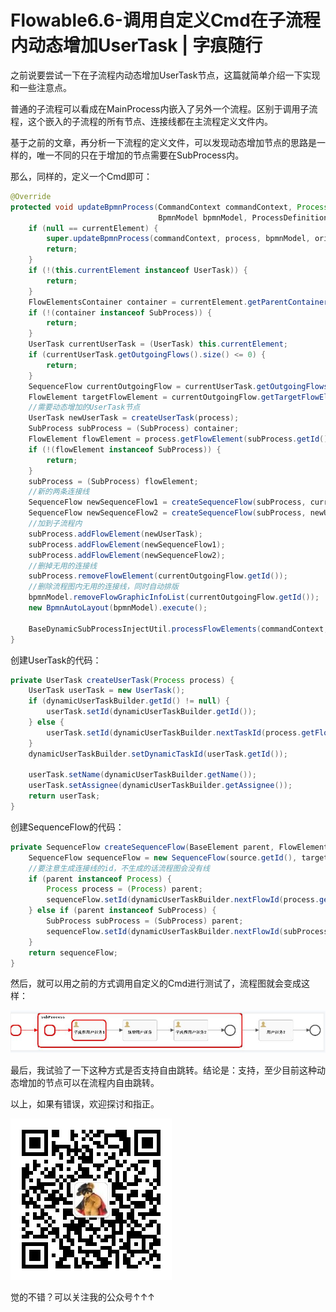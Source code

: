 # Flowable6.6-调用自定义Cmd在子流程内动态增加UserTask | 字痕随行

之前说要尝试一下在子流程内动态增加UserTask节点，这篇就简单介绍一下实现和一些注意点。

普通的子流程可以看成在MainProcess内嵌入了另外一个流程。区别于调用子流程，这个嵌入的子流程的所有节点、连接线都在主流程定义文件内。

基于之前的文章，再分析一下流程的定义文件，可以发现动态增加节点的思路是一样的，唯一不同的只在于增加的节点需要在SubProcess内。

那么，同样的，定义一个Cmd即可：

```java
@Override
protected void updateBpmnProcess(CommandContext commandContext, Process process,
                                 BpmnModel bpmnModel, ProcessDefinitionEntity originalProcessDefinitionEntity, DeploymentEntity newDeploymentEntity) {
    if (null == currentElement) {
        super.updateBpmnProcess(commandContext, process, bpmnModel, originalProcessDefinitionEntity, newDeploymentEntity);
        return;
    }
    if (!(this.currentElement instanceof UserTask)) {
        return;
    }
    FlowElementsContainer container = currentElement.getParentContainer();
    if (!(container instanceof SubProcess)) {
        return;
    }
    UserTask currentUserTask = (UserTask) this.currentElement;
    if (currentUserTask.getOutgoingFlows().size() <= 0) {
        return;
    }
    SequenceFlow currentOutgoingFlow = currentUserTask.getOutgoingFlows().get(0);
    FlowElement targetFlowElement = currentOutgoingFlow.getTargetFlowElement();
    //需要动态增加的UserTask节点
    UserTask newUserTask = createUserTask(process);
    SubProcess subProcess = (SubProcess) container;
    FlowElement flowElement = process.getFlowElement(subProcess.getId());
    if (!(flowElement instanceof SubProcess)) {
        return;
    }
    subProcess = (SubProcess) flowElement;
    //新的两条连接线
    SequenceFlow newSequenceFlow1 = createSequenceFlow(subProcess, currentUserTask, newUserTask);
    SequenceFlow newSequenceFlow2 = createSequenceFlow(subProcess, newUserTask, targetFlowElement);
    //加到子流程内
    subProcess.addFlowElement(newUserTask);
    subProcess.addFlowElement(newSequenceFlow1);
    subProcess.addFlowElement(newSequenceFlow2);
    //删掉无用的连接线
    subProcess.removeFlowElement(currentOutgoingFlow.getId());
    //删除流程图内无用的连接线，同时自动排版
    bpmnModel.removeFlowGraphicInfoList(currentOutgoingFlow.getId());
    new BpmnAutoLayout(bpmnModel).execute();

    BaseDynamicSubProcessInjectUtil.processFlowElements(commandContext, process, bpmnModel, originalProcessDefinitionEntity, newDeploymentEntity);
}
```
创建UserTask的代码：

```java
private UserTask createUserTask(Process process) {
    UserTask userTask = new UserTask();
    if (dynamicUserTaskBuilder.getId() != null) {
        userTask.setId(dynamicUserTaskBuilder.getId());
    } else {
        userTask.setId(dynamicUserTaskBuilder.nextTaskId(process.getFlowElementMap()));
    }
    dynamicUserTaskBuilder.setDynamicTaskId(userTask.getId());

    userTask.setName(dynamicUserTaskBuilder.getName());
    userTask.setAssignee(dynamicUserTaskBuilder.getAssignee());
    return userTask;
}
```
创建SequenceFlow的代码：

```java
private SequenceFlow createSequenceFlow(BaseElement parent, FlowElement source, FlowElement target) {
    SequenceFlow sequenceFlow = new SequenceFlow(source.getId(), target.getId());
    //要注意生成连接线的id，不生成的话流程图会没有线
    if (parent instanceof Process) {
        Process process = (Process) parent;
        sequenceFlow.setId(dynamicUserTaskBuilder.nextFlowId(process.getFlowElementMap()));
    } else if (parent instanceof SubProcess) {
        SubProcess subProcess = (SubProcess) parent;
        sequenceFlow.setId(dynamicUserTaskBuilder.nextFlowId(subProcess.getFlowElementMap()));
    }
    return sequenceFlow;
}
```
然后，就可以用之前的方式调用自定义的Cmd进行测试了，流程图就会变成这样：

![image](../../images/Flowable6.6-调用自定义Cmd在子流程内动态增加UserTask/QP4xEbqFocGzu7NTqDcD9LFa2DWKcwDOWAQvHAFot18.png)

最后，我试验了一下这种方式是否支持自由跳转。结论是：支持，至少目前这种动态增加的节点可以在流程内自由跳转。

以上，如果有错误，欢迎探讨和指正。

![image](../../images/公众号.jpg)

觉的不错？可以关注我的公众号↑↑↑